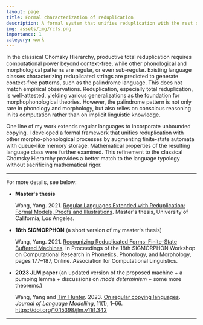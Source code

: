 ```yaml
---
layout: page
title: Formal characterization of reduplication
description: A formal system that unifies reduplication with the rest of (morpho-)phonological processes
img: assets/img/rcls.png
importance: 1
category: work
---
```

In the classical Chomsky Hierarchy, productive total reduplication requires computational power beyond context-free, while other phonological and morphological patterns are regular, or even sub-regular. Existing language classes characterizing reduplicated strings are predicted to generate context-free patterns, such as the palindrome language. This does not match empirical observations. Reduplication, especially total reduplication, is well-attested, yielding various generalizations as the foundation for morphophonological theories. However, the palindrome pattern is not only rare in phonology and morphology, but also relies on conscious reasoning in its computation rather than on implicit linguistic knowledge.

One line of my work extends regular languages to incorporate unbounded copying. I developed a formal framework that unifies reduplication with other morpho-phonological processes by augmenting finite-state automata with queue-like memory storage. Mathematical properties of the resulting language class were further examined. This refinement to the classical Chomsky Hierarchy provides a better match to the language typology without sacrificing mathematical rigor.

---

For more details, see below:
- **Master's thesis**

    Wang, Yang. 2021. [Regular Languages Extended with Reduplication: Formal Models, Proofs and Illustrations](https://escholarship.org/uc/item/4p03v92f).  Master's thesis, University of California, Los Angeles.
- **18th SIGMORPHON** (a short version of my master's thesis)

    Wang, Yang. 2021. [Recognizing Reduplicated Forms: Finite-State Buffered Machines](https://aclanthology.org/2021.sigmorphon-1.20/). In Proceedings of the 18th SIGMORPHON Workshop on Computational Research in Phonetics, Phonology, and Morphology, pages 177–187, Online. Association for Computational Linguistics.
- **2023 JLM paper** (an updated version of the proposed machine + a pumping lemma + discussions on *mode determinism* + some more theorems.)
    
    Wang, Yang and [Tim Hunter](https://timhunter.humspace.ucla.edu/). 2023. [On regular copying languages](https://jlm.ipipan.waw.pl/index.php/JLM/article/view/342). *Journal of Language Modelling*, 11(1), 1–66. https://doi.org/10.15398/jlm.v11i1.342

---
